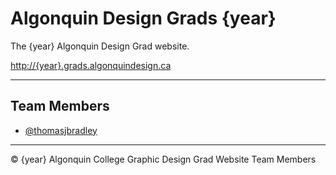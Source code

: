 # Algonquin Design Grads {year}

The {year} Algonquin Design Grad website.

<http://{year}.grads.algonquindesign.ca>

---

## Team Members

- [@thomasjbradley](https://github.com/thomasjbradley)

---

© {year} Algonquin College Graphic Design Grad Website Team Members
